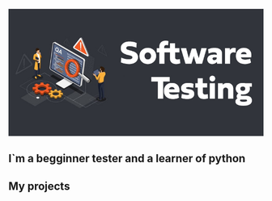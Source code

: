 ![header](https://github.com/lastikqa/lastikqa/blob/main/assets/software-testing.jpg)

## I`m a begginner tester and a learner of python 
## My projects
